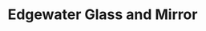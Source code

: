 ---
title: "Edgewater Glass and Mirror"
url: /edgewater/edgewater-glass-and-mirror/
shop: Autowerkstatt
---